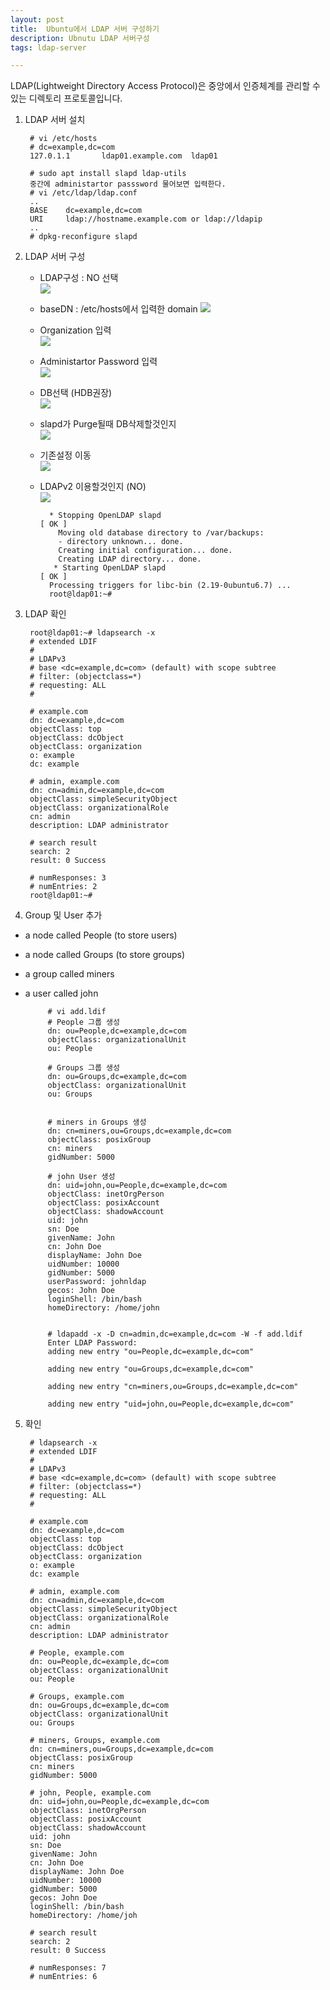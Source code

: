 ```yaml
---
layout: post
title:  Ubuntu에서 LDAP 서버 구성하기
description: Ubnutu LDAP 서버구성
tags: ldap-server

---
```



LDAP(Lightweight Directory Access Protocol)은 중앙에서 인증체계를 관리할 수 있는 디렉토리 프로토콜입니다.  

1. LDAP 서버 설치


		# vi /etc/hosts
		# dc=example,dc=com 
		127.0.1.1       ldap01.example.com	ldap01

		# sudo apt install slapd ldap-utils
		중간에 administartor passsword 물어보면 입력한다.
		# vi /etc/ldap/ldap.conf 
		..
		BASE    dc=example,dc=com
		URI     ldap://hostname.example.com or ldap://ldapip
		..
		# dpkg-reconfigure slapd

2. LDAP 서버 구성

	- LDAP구성 : NO 선택  
	![](https://github.com/adahnlim/adahnlim.github.io/blob/master/images/ldap-3.PNG?raw=true)

	- baseDN : /etc/hosts에서 입력한 domain
	![](https://github.com/adahnlim/adahnlim.github.io/blob/master/images/ldap-4.PNG?raw=true)

	- Organization 입력  
	![](https://github.com/adahnlim/adahnlim.github.io/blob/master/images/ldap-5.PNG?raw=true)

	- Administartor Password 입력  
	![](https://github.com/adahnlim/adahnlim.github.io/blob/master/images/ldap-6.PNG?raw=true)

	- DB선택 (HDB권장)  
	![](https://github.com/adahnlim/adahnlim.github.io/blob/master/images/ldap-7.PNG?raw=true)

	- slapd가 Purge될때 DB삭제할것인지   
	![](https://github.com/adahnlim/adahnlim.github.io/blob/master/images/ldap-8.PNG?raw=true)

	- 기존설정 이동  
	![](https://github.com/adahnlim/adahnlim.github.io/blob/master/images/ldap-9.PNG?raw=true)

	- LDAPv2 이용할것인지 (NO)  
	![](https://github.com/adahnlim/adahnlim.github.io/blob/master/images/ldap-10.PNG?raw=true)
	

			* Stopping OpenLDAP slapd                                                                                                                            [ OK ] 
			  Moving old database directory to /var/backups:
			  - directory unknown... done.
			  Creating initial configuration... done.
			  Creating LDAP directory... done.
			 * Starting OpenLDAP slapd                                                                                                                            [ OK ] 
			Processing triggers for libc-bin (2.19-0ubuntu6.7) ...
			root@ldap01:~# 


3. LDAP 확인


		root@ldap01:~# ldapsearch -x
		# extended LDIF
		#
		# LDAPv3
		# base <dc=example,dc=com> (default) with scope subtree
		# filter: (objectclass=*)
		# requesting: ALL
		#
		
		# example.com
		dn: dc=example,dc=com
		objectClass: top
		objectClass: dcObject
		objectClass: organization
		o: example
		dc: example
		
		# admin, example.com
		dn: cn=admin,dc=example,dc=com
		objectClass: simpleSecurityObject
		objectClass: organizationalRole
		cn: admin
		description: LDAP administrator
		
		# search result
		search: 2
		result: 0 Success
		
		# numResponses: 3
		# numEntries: 2
		root@ldap01:~# 


4. Group 및 User 추가

 - a node called People (to store users)
 - a node called Groups (to store groups)
 - a group called miners
 - a user called john

			# vi add.ldif
			# People 그룹 생성
			dn: ou=People,dc=example,dc=com
			objectClass: organizationalUnit
			ou: People
			
			# Groups 그룹 생성
			dn: ou=Groups,dc=example,dc=com
			objectClass: organizationalUnit
			ou: Groups

			
			# miners in Groups 생성
			dn: cn=miners,ou=Groups,dc=example,dc=com
			objectClass: posixGroup
			cn: miners
			gidNumber: 5000
			
			# john User 생성
			dn: uid=john,ou=People,dc=example,dc=com
			objectClass: inetOrgPerson
			objectClass: posixAccount
			objectClass: shadowAccount
			uid: john
			sn: Doe
			givenName: John
			cn: John Doe
			displayName: John Doe
			uidNumber: 10000
			gidNumber: 5000
			userPassword: johnldap
			gecos: John Doe
			loginShell: /bin/bash
			homeDirectory: /home/john


			# ldapadd -x -D cn=admin,dc=example,dc=com -W -f add.ldif 
			Enter LDAP Password: 
			adding new entry "ou=People,dc=example,dc=com"
			
			adding new entry "ou=Groups,dc=example,dc=com"
			
			adding new entry "cn=miners,ou=Groups,dc=example,dc=com"
			
			adding new entry "uid=john,ou=People,dc=example,dc=com"


5. 확인  

		# ldapsearch -x
		# extended LDIF
		#
		# LDAPv3
		# base <dc=example,dc=com> (default) with scope subtree
		# filter: (objectclass=*)
		# requesting: ALL
		#
		
		# example.com
		dn: dc=example,dc=com
		objectClass: top
		objectClass: dcObject
		objectClass: organization
		o: example
		dc: example
		
		# admin, example.com
		dn: cn=admin,dc=example,dc=com
		objectClass: simpleSecurityObject
		objectClass: organizationalRole
		cn: admin
		description: LDAP administrator
		
		# People, example.com
		dn: ou=People,dc=example,dc=com
		objectClass: organizationalUnit
		ou: People
		
		# Groups, example.com
		dn: ou=Groups,dc=example,dc=com
		objectClass: organizationalUnit
		ou: Groups
		
		# miners, Groups, example.com
		dn: cn=miners,ou=Groups,dc=example,dc=com
		objectClass: posixGroup
		cn: miners
		gidNumber: 5000
		
		# john, People, example.com
		dn: uid=john,ou=People,dc=example,dc=com
		objectClass: inetOrgPerson
		objectClass: posixAccount
		objectClass: shadowAccount
		uid: john
		sn: Doe
		givenName: John
		cn: John Doe
		displayName: John Doe
		uidNumber: 10000
		gidNumber: 5000
		gecos: John Doe
		loginShell: /bin/bash
		homeDirectory: /home/joh
		
		# search result
		search: 2
		result: 0 Success
		
		# numResponses: 7
		# numEntries: 6
